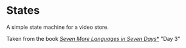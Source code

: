 States
======

A simple state machine for a video store.

Taken from the book [*Seven More Languages in Seven Days**](http://pragprog.com/book/7lang/seven-more-languages-in-seven-weeks)
"Day 3"
